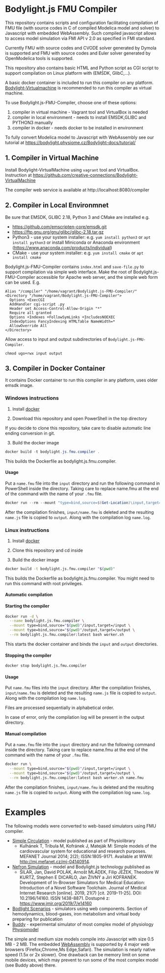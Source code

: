 # Bodylight.js FMU Compiler

This repository contains scripts and configuration facilitating compilation of FMU file (with source codes in C of compiled Modelica model and solver) to Javascript with embedded WebAssembly. 
Such compiled javascript allows to access model simulation via FMI API v 2.0 as specified in FMI standard.

Currently FMU with source codes and CVODE solver generated by Dymola is supported and FMU with source codes and Euler solver generated by OpenModelica tools is supported.

This repository also contains basic HTML and Python script as CGI script to support compilation on Linux platform with (EMSDK, GlibC,...).

A basic docker container is included to run this compiler on any platform. [Bodylight-Virtualmachine](https://github.com/creative-connections/Bodylight-VirtualMachine) is recommended to run this compiler as virtual machine.

To use Bodylight.js-FMU-Compiler, choose one of these options:
1. compiler in virtual machine - Vagrant tool and VirtualBox is needed
2. compiler in local environment - needs to install EMSDK,GLIBC and PYTHON3 manually
3. compiler in docker - needs docker to be installed in environment

To fully convert Modelica model to Javascript with WebAssembly see our tutorial at https://bodylight.physiome.cz/Bodylight-docs/tutorial/

## 1. Compiler in Virtual Machine

Install Bodylight-VirtualMachine using `vagrant` tool and VirtualBox. Instruction at https://github.com/creative-connections/Bodylight-VirtualMachine 

The compiler web service is available at http://localhost:8080/compiler

## 2. Compiler in Local Environmnet

Be sure that EMSDK, GLIBC 2.18, Python 3 and CMake are installed e.g.
- https://github.com/emscripten-core/emsdk.git
- https://ftp.gnu.org/gnu/glibc/glibc-2.18.tar.gz
- Python3 - use your system installer: e.g. `yum install python3` or `apt install python3` or install Miniconda or Anaconda environment (https://www.anaconda.com/products/individual)
- CMake - use your system installer: e.g. `yum install cmake` or `apt install cmake`

Bodylight.js-FMU-Compiler contains `index.html` and `save-file.py` to support compilation via simple web interface. Make the root of Bodylight.js-FMU-Compiler accessible for Apache web server, and the simple web form can be used.
E.g.
```
Alias "/compiler" "/home/vagrant/Bodylight.js-FMU-Compiler/"
<Directory "/home/vagrant/Bodylight.js-FMU-Compiler">
  Options +ExecCGI
  AddHandler cgi-script .py
  Header set Access-Control-Allow-Origin "*"
  Require all granted
  Options +Indexes +FollowSymLinks +IncludesNOEXEC
  IndexOptions FancyIndexing HTMLTable NameWidth=*
  AllowOverride All
</Directory> 
```

Allow access to input and output subdirectories of `Bodylight.js-FMU-Compiler`.
```
chmod ugo+rwx input output
```

## 3. Compiler in Docker Container

It contains Docker container to run this compiler in any platform, uses older emsdk image.

### Windows instructions

1. Install [docker](https://docs.docker.com/install/)

2. Download this repository and open PowerShell in the top directory

If you decide to clone this repository, take care to disable automatic line ending conversion in git.

3. Build the docker image
```powershell
docker build -t bodylight.js.fmu.compiler .
```
This builds the Dockerfile as bodylight.js.fmu.compiler.

#### Usage
Put a `name.fmu` file into the `input` directory and run the following command in PowerShell inside the directory. Taking care to replace name.fmu at the end of the command with the name of your `.fmu` file.

```powershell
docker run --rm --mount "type=bind,source=$(Get-Location)\input,target=/input" --mount "type=bind,source=$(Get-Location)\output,target=/output" bodylight.js.fmu.compiler:latest bash worker.sh name.fmu
```

After the compilation finishes, `input/name.fmu` is deleted and the resulting `name.js` file is copied to `output`. Along with the compilation log `name.log`.


### Linux instructions

1. Install [docker](https://docs.docker.com/install/)

2. Clone this repository and cd inside

3. Build the docker image
```bash
docker build -t bodylight.js.fmu.compiler "$(pwd)"
```
This builds the Dockerfile as bodylight.js.fmu.compiler. You might need to run this command with root privileges.


#### Automatic compilation
#### Starting the compiler
```bash
docker run -d \
  --name bodylight.js.fmu.compiler \
  --mount type=bind,source="$(pwd)"/input,target=/input \
  --mount type=bind,source="$(pwd)"/output,target=/output \
  --rm bodylight.js.fmu.compiler:latest bash worker.sh
```
This starts the docker container and binds the `input` and `output` directories.

#### Stopping the compiler
```bash
docker stop bodylight.js.fmu.compiler
```

#### Usage
Put `name.fmu` files into the `input` directory. After the compilation finishes,
`input/name.fmu` is deleted and the resulting `name.js` file is copied to
`output`. Along with the compilation log `name.log`.

Files are processed sequentially in alphabetical order.

In case of error, only the compilation log will be present in the output directory.


#### Manual compilation
Put a `name.fmu` file into the `input` directory and run the following command inside the directory. Taking care to replace name.fmu at the end of the command with the name of your `.fmu` file.

```bash
docker run \
  --mount type=bind,source="$(pwd)"/input,target=/input \
  --mount type=bind,source="$(pwd)"/output,target=/output \
  --rm bodylight.js.fmu.compiler:latest bash worker.sh name.fmu
```

After the compilation finishes, `input/name.fmu` is deleted and the resulting `name.js` file is copied to `output`. Along with the compilation log `name.log`.

# Examples

The following models were converted to web-based simulators using FMU compiler.
* [Simple Circulation](http://www.physiome.cz/en/simple-circulation/) - model published as part of Physiolibrary
  * Kulhánek T, Tribula M, Kofránek J, Mateják M: Simple models of the cardiovascular system for educational and research purposes. MEFANET Journal 2014; 2(2); ISSN:1805-9171. Available at WWW: http://mj.mefanet.cz/mj-04140914.
* [Nefron Simulation](http://www.physiome.cz/apps/Nephron/) - model and Bodylight.js technology published as 
  * ŠILAR, Jan, David POLÁK, Arnošt MLÁDEK, Filip JEŽEK, Theodore W KURTZ, Stephen E DICARLO, Jan ŽIVNÝ a Jiri KOFRANEK. Development of In-Browser Simulators for Medical Education: Introduction of a Novel Software Toolchain. Journal of Medical Internet Research [online]. 2019, 21(7) [cit. 2019-11-25]. DOI: 10.2196/14160. ISSN 1438-8871. Dostupné z: https://www.jmir.org/2019/7/e14160
* [Bodlight Scenarios](https://bodylight.physiome.cz/Bodylight-Scenarios) - simulators using web components. Section of hemodynamics, blood-gases, iron metabolism and virtual body preparing for publication
* [Buddy](http://physiome.cz/buddy/) - experimental simulator of most complex model of physiology [Physiomodel](https://www.physiomodel.org) 

The simple and medium size models compile into Javascript with size 0.5 MB - 2 MB. The embedded [WebAssembly](https://webassembly.org/) is supported by 4 major web browsers (Firefox,Chrome,Ms Edge,Safari). The simulation is nearly native speed (1.5x or 2x slower). One drawback can be memory limit on some mobile devices, which may prevent to run some of the most complex model (see Buddy above) there.
